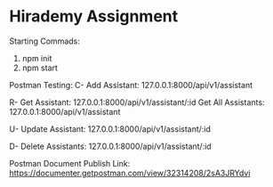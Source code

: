 # Hirademy Assignment

Starting Commads:

1. npm init
2. npm start

Postman Testing:
C- Add Assistant: 127.0.0.1:8000/api/v1/assistant

R- Get Assistant: 127.0.0.1:8000/api/v1/assistant/:id
Get All Assistants: 127.0.0.1:8000/api/v1/assistant

U- Update Assistant: 127.0.0.1:8000/api/v1/assistant/:id

D- Delete Assistants: 127.0.0.1:8000/api/v1/assistant/:id

Postman Document Publish Link: https://documenter.getpostman.com/view/32314208/2sA3JRYdvi
